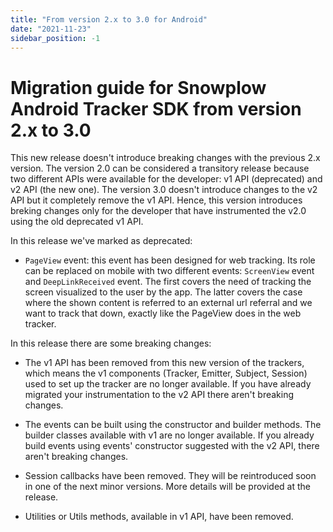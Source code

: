 ```yaml
---
title: "From version 2.x to 3.0 for Android"
date: "2021-11-23"
sidebar_position: -1
---
```


# Migration guide for Snowplow Android Tracker SDK from version 2.x to 3.0

This new release doesn't introduce breaking changes with the previous 2.x version. The version 2.0 can be considered a transitory release because two different APIs were available for the developer: v1 API (deprecated) and v2 API (the new one). The version 3.0 doesn't introduce changes to the v2 API but it completely remove the v1 API. Hence, this version introduces breking changes only for the developer that have instrumented the v2.0 using the old deprecated v1 API.

In this release we've marked as deprecated:

- `PageView` event: this event has been designed for web tracking. Its role can be replaced on mobile with two different events: `ScreenView` event and `DeepLinkReceived` event. The first covers the need of tracking the screen visualized to the user by the app. The latter covers the case where the shown content is referred to an external url referral and we want to track that down, exactly like the PageView does in the web tracker.

In this release there are some breaking changes:

- The v1 API has been removed from this new version of the trackers, which means the v1 components (Tracker, Emitter, Subject, Session) used to set up the tracker are no longer available. If you have already migrated your instrumentation to the v2 API there aren't breaking changes.
    
- The events can be built using the constructor and builder methods. The builder classes available with v1 are no longer available. If you already build events using events' constructor suggested with the v2 API, there aren't breaking changes.
    
- Session callbacks have been removed. They will be reintroduced soon in one of the next minor versions. More details will be provided at the release.
    
- Utilities or Utils methods, available in v1 API, have been removed.
